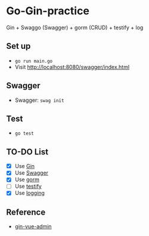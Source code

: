 # Go-Gin-practice
Gin + Swaggo (Swagger) + gorm (CRUD) + testify + log

## Set up
- `go run main.go`
- Visit [http://localhost:8080/swagger/index.html](http://localhost:8080/swagger/index.html)

## Swagger
- Swagger: `swag init`

## Test
- `go test`

## TO-DO List
- [x] Use [Gin](https://github.com/gin-gonic/gin)
- [x] Use [Swagger](https://github.com/swaggo/swag)
- [x] Use [gorm](https://github.com/go-gorm/gorm)
- [ ] Use [testify](https://github.com/stretchr/testify)
- [x] Use [logging](https://github.com/op/go-logging)

## Reference
- [gin-vue-admin](https://github.com/flipped-aurora/gin-vue-admin/tree/eb9c3e7d580f54d9dd9c2d5002f10baf35df2abf)
